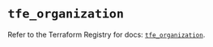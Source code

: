 # `tfe_organization`

Refer to the Terraform Registry for docs: [`tfe_organization`](https://registry.terraform.io/providers/hashicorp/tfe/0.63.0/docs/resources/organization).
